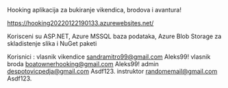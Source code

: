 Hooking aplikacija za bukiranje vikendica, brodova i avantura!

https://hooking20220122190133.azurewebsites.net/

Korisceni su ASP.NET, Azure MSSQL baza podataka, Azure Blob Storage za skladistenje slika i  NuGet paketi

Korisnici : 
vlasnik vikendice sandramitro99@gmail.com Aleks99!
vlasnik broda boatownerhooking@gmail.com Aleks99!
admin despotovicpedja@gmail.com Asdf123.
instruktor randomemail@gmail.com Asdf123.
